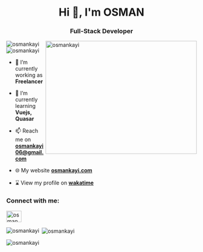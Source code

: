 <h1 align="center">Hi 👋, I'm OSMAN</h1>
<h3 align="center">Full-Stack Developer</h3>
<img src="https://media.tenor.com/A-xepNszV9YAAAAi/ai-bot.gif" jsaction="load:XAeZkd;" jsname="HiaYvf" class="n3VNCb pT0Scc KAlRDb" role="" aria-label="" alt="osmankayi" data-noaft="1" align="right" style="width: 400px; height: 300px; margin: 0px;">

<div align="left"> 
  <img src="https://komarev.com/ghpvc/?username=osmankayi&label=Profile%20views&color=0e75b6&style=flat" alt="osmankayi" />
  <img src="https://wakatime.com/badge/user/6d6bf9be-29c2-40d4-b3f4-ff5954c597c5.svg" alt="osmankayi" /> 
</div>

- 🔭 I’m currently working as **Freelancer**

- 🌱 I’m currently learning **Vuejs, Quasar**

- 📫 Reach me on **osmankayi06@gmail.com**

- 🌐 My website [**osmankayi.com**](https://osmankayi.com)

- ⌛ View my profile on [**wakatime**](https://wakatime.com/@osmankayi)

<h3 align="left">Connect with me:</h3>
<p align="left">
<a href="https://www.linkedin.com/in/osman-kayi-0761aa173/" target="blank"><img align="center" src="https://raw.githubusercontent.com/rahuldkjain/github-profile-readme-generator/master/src/images/icons/Social/linked-in-alt.svg" alt="osmankayi/" height="30" width="40" /></a>
</p>

<p><img align="left" src="https://github-readme-stats.vercel.app/api/top-langs?username=osmankayi&show_icons=true&locale=en&layout=compact" alt="osmankayi" /></p>

<p>&nbsp;<img align="center" src="https://github-readme-stats.vercel.app/api?username=osmankayi&show_icons=true&locale=en" alt="osmankayi" /></p>

<p><img align="center" src="https://github-readme-streak-stats.herokuapp.com/?user=osmankayi&" alt="osmankayi" /></p>
